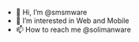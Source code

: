 - 👋 Hi, I’m @smsmware
- 👀 I’m interested in Web and Mobile
- 📫 How to reach me @solimanware

<!---
smsmware/smsmware is a ✨ special ✨ repository because its `README.md` (this file) appears on your GitHub profile.
You can click the Preview link to take a look at your changes.
--->
